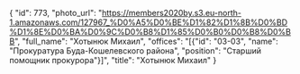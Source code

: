 {
    "id": 773,
    "photo_url": "https://members2020by.s3.eu-north-1.amazonaws.com/127967_%D0%A5%D0%BE%D1%82%D1%8B%D0%BD%D1%8E%D0%BA%D0%9C%D0%B8%D1%85%D0%B0%D0%B8%D0%BB",
    "full_name": "Хотынюк Михаил",
    "offices": "[{\"id\": \"03-03\", \"name\": \"Прокуратура Буда-Кошелевского района\", \"position\": \"Старший помощник прокурора\"}]",
    "title": "Хотынюк Михаил"
}